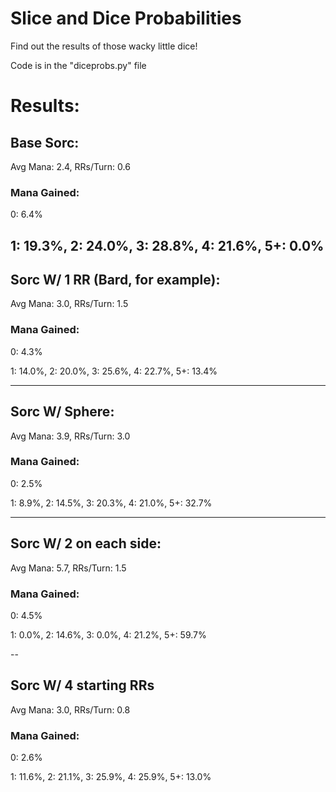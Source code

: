 # Slice and Dice Probabilities

Find out the results of those wacky little dice!

Code is in the "diceprobs.py" file

# Results:

## Base Sorc:

Avg Mana: 2.4, RRs/Turn: 0.6

### Mana Gained:

0: 6.4%

1: 19.3%, 2: 24.0%, 3: 28.8%, 4: 21.6%, 5+: 0.0%
--
## Sorc W/ 1 RR (Bard, for example):

Avg Mana: 3.0, RRs/Turn: 1.5

### Mana Gained:

0: 4.3%

1: 14.0%, 2: 20.0%, 3: 25.6%, 4: 22.7%, 5+: 13.4%

---
## Sorc W/ Sphere:

Avg Mana: 3.9, RRs/Turn: 3.0

### Mana Gained:

0: 2.5%

1: 8.9%, 2: 14.5%, 3: 20.3%, 4: 21.0%, 5+: 32.7%

---
## Sorc W/ 2 on each side:

Avg Mana: 5.7, RRs/Turn: 1.5

### Mana Gained:

0: 4.5%

1: 0.0%, 2: 14.6%, 3: 0.0%, 4: 21.2%, 5+: 59.7%

--
## Sorc W/ 4 starting RRs

Avg Mana: 3.0, RRs/Turn: 0.8

### Mana Gained:

0: 2.6%

1: 11.6%, 2: 21.1%, 3: 25.9%, 4: 25.9%, 5+: 13.0%
